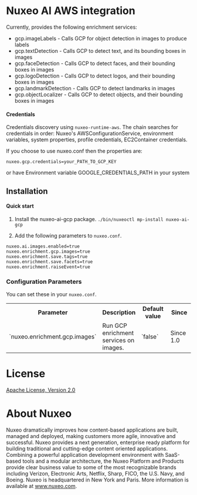 # Nuxeo AI AWS integration

Currently, provides the following enrichment services:
  * gcp.imageLabels - Calls GCP for object detection in images to produce labels
  * gcp.textDetection - Calls GCP to detect text, and its bounding boxes in images
  * gcp.faceDetection - Calls GCP to detect faces, and their bounding boxes in images
  * gcp.logoDetection - Calls GCP to detect logos, and their bounding boxes in images
  * gcp.landmarkDetection - Calls GCP to detect landmarks in images
  * gcp.objectLocalizer - Calls GCP to detect objects, and their bounding boxes in images
  
#### Credentials
Credentials discovery using `nuxeo-runtime-aws`.
The chain searches for credentials in order: Nuxeo's AWSConfigurationService, environment variables, system properties, profile credentials, EC2Container credentials.

If you choose to use nuxeo.conf then the properties are:
```
nuxeo.gcp.credentials=your_PATH_TO_GCP_KEY
```

or have Environment variable GOOGLE_CREDENTIALS_PATH in your system 

## Installation
#### Quick start
1. Install the nuxeo-ai-gcp package. `./bin/nuxeoctl mp-install nuxeo-ai-gcp`

2. Add the following parameters to `nuxeo.conf`.
```
nuxeo.ai.images.enabled=true
nuxeo.enrichment.gcp.images=true
nuxeo.enrichment.save.tags=true
nuxeo.enrichment.save.facets=true
nuxeo.enrichment.raiseEvent=true
```

### Configuration Parameters
You can set these in your `nuxeo.conf`.
<div class="table-scroll">
<table class="hover">
<tbody>
<tr>
<th width="250" colspan="1">Parameter</th>
<th colspan="1">Description</th>
<th width="250" colspan="1">Default value</th>
<th width="150" colspan="1">Since</th>
</tr>
<tr>
<tr>
<td colspan="1">`nuxeo.enrichment.gcp.images`</td>
<td colspan="1">Run GCP enrichment services on images.</td>
<td colspan="1">`false`</td>
<td colspan="1">Since 1.0</td>
</tr>
</tbody>
</table>
</div>

# License
[Apache License, Version 2.0](http://www.apache.org/licenses/LICENSE-2.0.html)

# About Nuxeo

Nuxeo dramatically improves how content-based applications are built, managed and deployed, making customers more agile, innovative and successful. Nuxeo provides a next generation, enterprise ready platform for building traditional and cutting-edge content oriented applications. Combining a powerful application development environment with SaaS-based tools and a modular architecture, the Nuxeo Platform and Products provide clear business value to some of the most recognizable brands including Verizon, Electronic Arts, Netflix, Sharp, FICO, the U.S. Navy, and Boeing. Nuxeo is headquartered in New York and Paris. More information is available at www.nuxeo.com.

